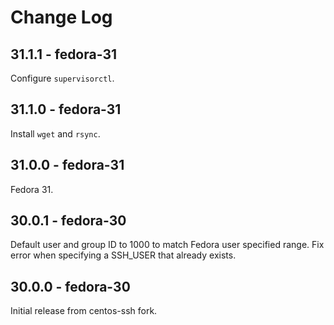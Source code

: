 # Change Log

## 31.1.1 - fedora-31

Configure `supervisorctl`.

## 31.1.0 - fedora-31

Install `wget` and `rsync`.

## 31.0.0 - fedora-31

Fedora 31.

## 30.0.1 - fedora-30

Default user and group ID to 1000 to match Fedora user specified range.
Fix error when specifying a SSH_USER that already exists.

## 30.0.0 - fedora-30

Initial release from centos-ssh fork.
